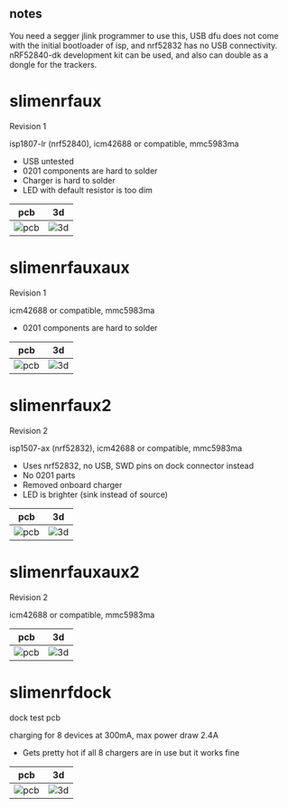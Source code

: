 ## notes

You need a segger jlink programmer to use this, USB dfu does not come with the initial bootloader of isp, and nrf52832 has no USB connectivity. nRF52840-dk development kit can be used, and also can double as a dongle for the trackers.

# slimenrfaux

Revision 1

isp1807-lr (nrf52840), icm42688 or compatible, mmc5983ma

* USB untested
* 0201 components are hard to solder
* Charger is hard to solder
* LED with default resistor is too dim

pcb|3d
--|--
![pcb](../../blob/main/images/slimenrfaux.png)|![3d](../../blob/main/images/slimenrfaux_3d.png)

# slimenrfauxaux

Revision 1

icm42688 or compatible, mmc5983ma

* 0201 components are hard to solder

pcb|3d
--|--
![pcb](../../blob/main/images/slimenrfauxaux.png)|![3d](../../blob/main/images/slimenrfauxaux_3d.png)

# slimenrfaux2

Revision 2

isp1507-ax (nrf52832), icm42688 or compatible, mmc5983ma

* Uses nrf52832, no USB, SWD pins on dock connector instead
* No 0201 parts
* Removed onboard charger
* LED is brighter (sink instead of source)

pcb|3d
--|--
![pcb](../../blob/main/images/slimenrfaux2.png)|![3d](../../blob/main/images/slimenrfaux2_3d.png)

# slimenrfauxaux2

Revision 2

icm42688 or compatible, mmc5983ma

pcb|3d
--|--
![pcb](../../blob/main/images/slimenrfauxaux2.png)|![3d](../../blob/main/images/slimenrfauxaux2_3d.png)

# slimenrfdock

dock test pcb

charging for 8 devices at 300mA, max power draw 2.4A

* Gets pretty hot if all 8 chargers are in use but it works fine

pcb|3d
--|--
![pcb](../../blob/main/images/slimenrfdock.png)|![3d](../../blob/main/images/slimenrfdock_3d.png)
